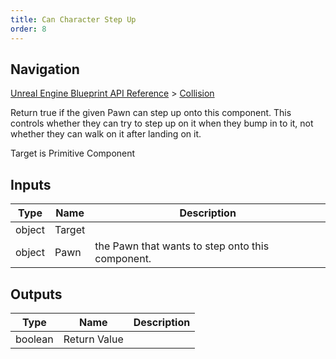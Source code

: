 ```yaml
---
title: Can Character Step Up
order: 8
---
```

## Navigation

[Unreal Engine Blueprint API Reference](https://dev.epicgames.com/documentation/en-us/unreal-engine/BlueprintAPI) > [Collision](https://dev.epicgames.com/documentation/en-us/unreal-engine/BlueprintAPI/Collision)

Return true if the given Pawn can step up onto this component.
This controls whether they can try to step up on it when they bump in to it, not whether they can walk on it after landing on it.

Target is Primitive Component

## Inputs

| Type | Name | Description |
| --- | --- | --- |
| object | Target |  |
| object | Pawn | the Pawn that wants to step onto this component. |

## Outputs

| Type | Name | Description |
| --- | --- | --- |
| boolean | Return Value |  |
